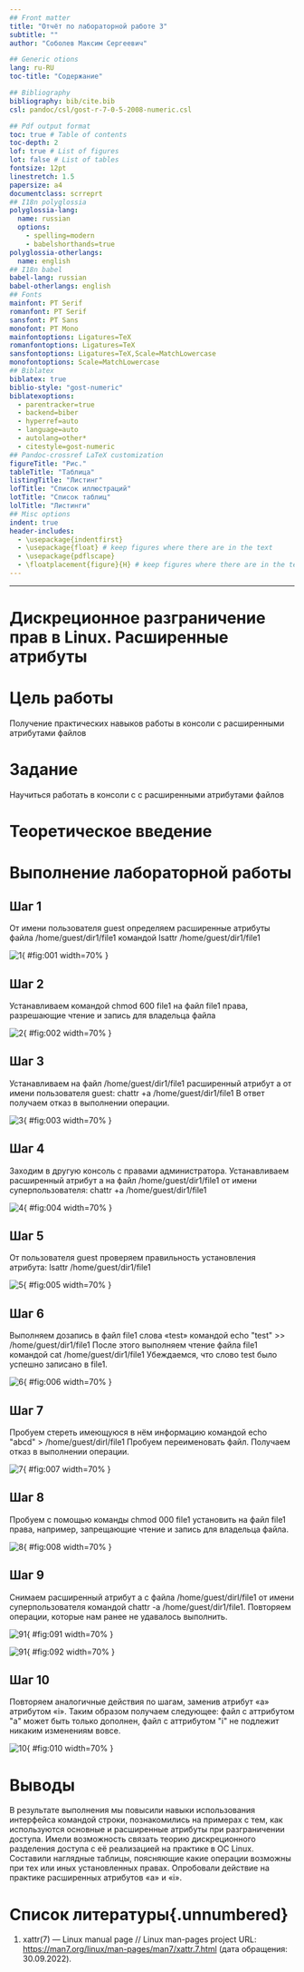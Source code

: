```yaml
---
## Front matter
title: "Отчёт по лабораторной работе 3"
subtitle: ""
author: "Соболев Максим Сергеевич"

## Generic otions
lang: ru-RU
toc-title: "Содержание"

## Bibliography
bibliography: bib/cite.bib
csl: pandoc/csl/gost-r-7-0-5-2008-numeric.csl

## Pdf output format
toc: true # Table of contents
toc-depth: 2
lof: true # List of figures
lot: false # List of tables
fontsize: 12pt
linestretch: 1.5
papersize: a4
documentclass: scrreprt
## I18n polyglossia
polyglossia-lang:
  name: russian
  options:
	- spelling=modern
	- babelshorthands=true
polyglossia-otherlangs:
  name: english
## I18n babel
babel-lang: russian
babel-otherlangs: english
## Fonts
mainfont: PT Serif
romanfont: PT Serif
sansfont: PT Sans
monofont: PT Mono
mainfontoptions: Ligatures=TeX
romanfontoptions: Ligatures=TeX
sansfontoptions: Ligatures=TeX,Scale=MatchLowercase
monofontoptions: Scale=MatchLowercase
## Biblatex
biblatex: true
biblio-style: "gost-numeric"
biblatexoptions:
  - parentracker=true
  - backend=biber
  - hyperref=auto
  - language=auto
  - autolang=other*
  - citestyle=gost-numeric
## Pandoc-crossref LaTeX customization
figureTitle: "Рис."
tableTitle: "Таблица"
listingTitle: "Листинг"
lofTitle: "Список иллюстраций"
lotTitle: "Список таблиц"
lolTitle: "Листинги"
## Misc options
indent: true
header-includes:
  - \usepackage{indentfirst}
  - \usepackage{float} # keep figures where there are in the text
  - \usepackage{pdflscape}
  - \floatplacement{figure}{H} # keep figures where there are in the text
---
```


***
# Дискреционное разграничение прав в Linux. Расширенные атрибуты
 
# Цель работы

Получение практических навыков работы в консоли с расширенными
атрибутами файлов

# Задание

Научиться работать в консоли с с расширенными атрибутами файлов

# Теоретическое введение

# Выполнение лабораторной работы

## Шаг 1

От имени пользователя guest определяем расширенные атрибуты файла /home/guest/dir1/file1 командой lsattr /home/guest/dir1/file1

![1](image/1.png){ #fig:001 width=70% }

## Шаг 2

Устанавливаем командой chmod 600 file1 на файл file1 права, разрешающие чтение и запись для владельца файла

![2](image/2.png){ #fig:002 width=70% }

## Шаг 3

Устанавливаем на файл /home/guest/dir1/file1 расширенный атрибут a от имени пользователя guest: chattr +a /home/guest/dir1/file1 В ответ получаем отказ в выполнении операции.

![3](image/3.png){ #fig:003 width=70% }

## Шаг 4

Заходим в другую консоль с правами администратора. Устанавливаем расширенный атрибут a на файл /home/guest/dir1/file1 от имени суперпользователя: chattr +a /home/guest/dir1/file1

![4](image/4.png){ #fig:004 width=70% }

## Шаг 5

От пользователя guest проверяем правильность установления атрибута: lsattr /home/guest/dir1/file1

![5](image/5.png){ #fig:005 width=70% }

## Шаг 6

Выполняем дозапись в файл file1 слова «test» командой echo "test" >> /home/guest/dir1/file1
После этого выполняем чтение файла file1 командой cat /home/guest/dir1/file1
Убеждаемся, что слово test было успешно записано в file1.

![6](image/6.png){ #fig:006 width=70% }

## Шаг 7

Пробуем стереть имеющуюся в нём информацию командой echo "abcd" > /home/guest/dirl/file1 Пробуем переименовать файл. Получаем отказ в выполнении операции.

![7](image/7.png){ #fig:007 width=70% }

## Шаг 8

Пробуем с помощью команды chmod 000 file1 установить на файл file1 права, например, запрещающие чтение и запись для владельца файла.

![8](image/8.png){ #fig:008 width=70% }

## Шаг 9

Снимаем расширенный атрибут a с файла /home/guest/dirl/file1 от имени суперпользователя командой chattr -a /home/guest/dir1/file1. Повторяем операции, которые нам ранее не удавалось выполнить.

![91](image/91.png){ #fig:091 width=70% }

![91](image/92.png){ #fig:092 width=70% }

## Шаг 10

Повторяем аналогичные действия по шагам, заменив атрибут «a» атрибутом «i».
Таким образом получаем следующее: файл с аттрибутом "a" может быть только дополнен, файл с аттрибутом "i" не подлежит никаким изменениям вовсе.

![10](image/10.png){ #fig:010 width=70% }
# Выводы

В результате выполнения мы повысили навыки использования интерфейса командой строки, познакомились на примерах с тем, как используются основные и расширенные атрибуты при разграничении доступа. Имели возможность связать теорию дискреционного разделения
доступа с её реализацией на практике в ОС Linux. Составили наглядные таблицы, поясняющие какие операции возможны при тех или иных установленных правах. Опробовали действие на практике расширенных атрибутов «а» и «i».

# Список литературы{.unnumbered}

1. xattr(7) — Linux manual page // Linux man-pages project URL: https://man7.org/linux/man-pages/man7/xattr.7.html (дата обращения: 30.09.2022). 
